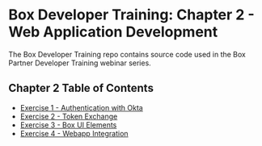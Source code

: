 Box Developer Training: Chapter 2 - Web Application Development
======================

The Box Developer Training repo contains source code used in the Box Partner Developer Training webinar series.

Chapter 2 Table of Contents
-------------------------------
* [Exercise 1 - Authentication with Okta](https://github.com/kylefernandadams/box-developer-training/tree/master/box-developer-training-chapter-2/exercises/1-external-authentication-okta)
* [Exercise 2 - Token Exchange](https://github.com/kylefernandadams/box-developer-training/tree/master/box-developer-training-chapter-2/exercises/2-token-exchange)
* [Exercise 3 - Box UI Elements](https://github.com/kylefernandadams/box-developer-training/tree/master/box-developer-training-chapter-2/exercises/3-box-ui-elements)
* [Exercise 4 - Webapp Integration](https://github.com/kylefernandadams/box-developer-training/tree/master/box-developer-training-chapter-2/exercises/4-web-app-integration)